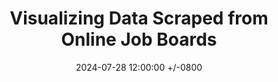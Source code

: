 ---
title: Visualizing Data Scraped from Online Job Boards
date: 2024-07-28 12:00:00 +/-0800
categories: [Data Science, Web Scraping]
tags: [data visualization, webscraping, data analysis]
image: assets/img/posts/webscrape-datajobs/vis_image.png #https://unsplash.com/photos/o4-YyGi5JBc
excerpt: In this post I analyze the scraped jobs from popular job boards! The post is full of great visualizations to gain actionable insights on your career strategy.
layout: post
image_alt: A business man with an increasing chart.
link: https://medium.com/@c.bradley.do/visualizing-data-scraped-from-online-job-boards-8bed7b4c089c
---